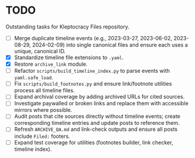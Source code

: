 # TODO

Outstanding tasks for Kleptocracy Files repository.

- [ ] Merge duplicate timeline events (e.g., 2023-03-27, 2023-06-02, 2023-08-29, 2024-02-09) into single canonical files and ensure each uses a unique, canonical ID.
- [x] Standardize timeline file extensions to `.yaml`.
- [x] Restore `archive_link` module.
- [ ] Refactor `scripts/build_timeline_index.py` to parse events with `yaml.safe_load`.
- [ ] Fix `scripts/build_footnotes.py` and ensure link/footnote utilities process all timeline files.
- [ ] Expand archival coverage by adding archived URLs for cited sources.
- [ ] Investigate paywalled or broken links and replace them with accessible mirrors where possible.
- [ ] Audit posts that cite sources directly without timeline events; create corresponding timeline entries and update posts to reference them.
- [ ] Refresh `ARCHIVE_QA.md` and link-check outputs and ensure all posts include `Filed:` footers.
- [ ] Expand test coverage for utilities (footnotes builder, link checker, timeline index).
